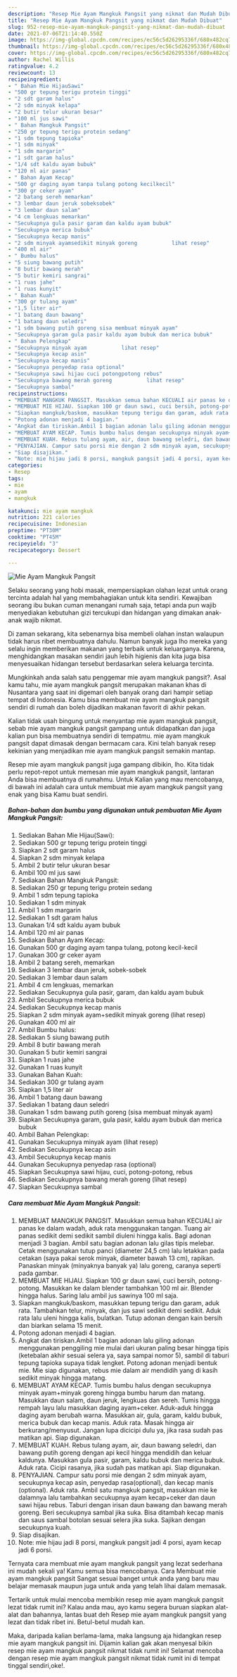 ```yaml
---
description: "Resep Mie Ayam Mangkuk Pangsit yang nikmat dan Mudah Dibuat"
title: "Resep Mie Ayam Mangkuk Pangsit yang nikmat dan Mudah Dibuat"
slug: 952-resep-mie-ayam-mangkuk-pangsit-yang-nikmat-dan-mudah-dibuat
date: 2021-07-06T21:14:40.550Z
image: https://img-global.cpcdn.com/recipes/ec56c5d26295336f/680x482cq70/mie-ayam-mangkuk-pangsit-foto-resep-utama.jpg
thumbnail: https://img-global.cpcdn.com/recipes/ec56c5d26295336f/680x482cq70/mie-ayam-mangkuk-pangsit-foto-resep-utama.jpg
cover: https://img-global.cpcdn.com/recipes/ec56c5d26295336f/680x482cq70/mie-ayam-mangkuk-pangsit-foto-resep-utama.jpg
author: Rachel Willis
ratingvalue: 4.2
reviewcount: 13
recipeingredient:
- " Bahan Mie HijauSawi"
- "500 gr tepung terigu protein tinggi"
- "2 sdt garam halus"
- "2 sdm minyak kelapa"
- "2 butir telur ukuran besar"
- "100 ml jus sawi"
- " Bahan Mangkuk Pangsit"
- "250 gr tepung terigu protein sedang"
- "1 sdm tepung tapioka"
- "1 sdm minyak"
- "1 sdm margarin"
- "1 sdt garam halus"
- "1/4 sdt kaldu ayam bubuk"
- "120 ml air panas"
- " Bahan Ayam Kecap"
- "500 gr daging ayam tanpa tulang potong kecilkecil"
- "300 gr ceker ayam"
- "2 batang sereh memarkan"
- "3 lembar daun jeruk sobeksobek"
- "3 lembar daun salam"
- "4 cm lengkuas memarkan"
- "Secukupnya gula pasir garam dan kaldu ayam bubuk"
- "Secukupnya merica bubuk"
- "Secukupnya kecap manis"
- "2 sdm minyak ayamsedikit minyak goreng           lihat resep"
- "400 ml air"
- " Bumbu halus"
- "5 siung bawang putih"
- "8 butir bawang merah"
- "5 butir kemiri sangrai"
- "1 ruas jahe"
- "1 ruas kunyit"
- " Bahan Kuah"
- "300 gr tulang ayam"
- "1,5 liter air"
- "1 batang daun bawang"
- "1 batang daun seledri"
- "1 sdm bawang putih goreng sisa membuat minyak ayam"
- "Secukupnya garam gula pasir kaldu ayam bubuk dan merica bubuk"
- " Bahan Pelengkap"
- "Secukupnya minyak ayam           lihat resep"
- "Secukupnya kecap asin"
- "Secukupnya kecap manis"
- "Secukupnya penyedap rasa optional"
- "Secukupnya sawi hijau cuci potongpotong rebus"
- "Secukupnya bawang merah goreng           lihat resep"
- "Secukupnya sambal"
recipeinstructions:
- "MEMBUAT MANGKUK PANGSIT. Masukkan semua bahan KECUALI air panas ke dalam wadah, aduk rata menggunakan tangan. Tuang air panas sedikit demi sedikit sambil diuleni hingga kalis. Bagi adonan menjadi 3 bagian. Ambil satu bagian adonan lalu gilas tipis melebar. Cetak menggunakan tutup panci (diameter 24,5 cm) lalu letakkan pada cetakan (saya pakai serok minyak, diameter bawah 13 cm), rapikan. Panaskan minyak (minyaknya banyak ya) lalu goreng, caranya seperti pada gambar."
- "MEMBUAT MIE HIJAU. Siapkan 100 gr daun sawi, cuci bersih, potong-potong. Masukkan ke dalam blender tambahkan 100 ml air. Blender hingga halus. Saring lalu ambil jus sawinya 100 ml saja."
- "Siapkan mangkuk/baskom, masukkan tepung terigu dan garam, aduk rata. Tambahkan telur, minyak, dan jus sawi sedikit demi sedikit. Aduk rata lalu uleni hingga kalis, bulatkan. Tutup adonan dengan kain bersih dan biarkan selama 15 menit."
- "Potong adonan menjadi 4 bagian."
- "Angkat dan tiriskan.Ambil 1 bagian adonan lalu giling adonan menggunakan penggiling mie mulai dari ukuran paling besar hingga tipis (ketebalan akhir sesuai selera ya, saya sampai nomor 5), sambil di taburi tepung tapioka supaya tidak lengket. Potong adonan menjadi bentuk mie. Mie siap digunakan, rebus mie dalam air mendidih yang di kasih sedikit minyak hingga matang."
- "MEMBUAT AYAM KECAP. Tumis bumbu halus dengan secukupnya minyak ayam+minyak goreng hingga bumbu harum dan matang. Masukkan daun salam, daun jeruk, lengkuas dan sereh. Tumis hingga rempah layu lalu masukkan daging ayam+ceker. Aduk-aduk hingga daging ayam berubah warna. Masukkan air, gula, garam, kaldu bubuk, merica bubuk dan kecap manis. Aduk rata. Masak hingga air berkurang/menyusut. Jangan lupa dicicipi dulu ya, jika rasa sudah pas matikan api. Siap digunakan."
- "MEMBUAT KUAH. Rebus tulang ayam, air, daun bawang seledri, dan bawang putih goreng dengan api kecil hingga mendidih dan keluar kaldunya. Masukkan gula pasir, garam, kaldu bubuk dan merica bubuk. Aduk rata. Cicipi rasanya, jika sudah pas matikan api. Siap digunakan."
- "PENYAJIAN. Campur satu porsi mie dengan 2 sdm minyak ayam, secukupnya kecap asin, penyedap rasa(optional), dan kecap manis (optional). Aduk rata. Ambil satu mangkuk pangsit, masukkan mie ke dalamnya lalu tambahkan secukupnya ayam kecap+ceker dan daun sawi hijau rebus. Taburi dengan irisan daun bawang dan bawang merah goreng. Beri secukupnya sambal jika suka. Bisa ditambah kecap manis dan saus sambal botolan sesuai selera jika suka. Sajikan dengan secukupnya kuah."
- "Siap disajikan."
- "Note: mie hijau jadi 8 porsi, mangkuk pangsit jadi 4 porsi, ayam kecap jadi 6 porsi."
categories:
- Resep
tags:
- mie
- ayam
- mangkuk

katakunci: mie ayam mangkuk 
nutrition: 221 calories
recipecuisine: Indonesian
preptime: "PT30M"
cooktime: "PT45M"
recipeyield: "3"
recipecategory: Dessert

---
```



![Mie Ayam Mangkuk Pangsit](https://img-global.cpcdn.com/recipes/ec56c5d26295336f/680x482cq70/mie-ayam-mangkuk-pangsit-foto-resep-utama.jpg)

Selaku seorang yang hobi masak, mempersiapkan olahan lezat untuk orang tercinta adalah hal yang membahagiakan untuk kita sendiri. Kewajiban seorang ibu bukan cuman menangani rumah saja, tetapi anda pun wajib menyediakan kebutuhan gizi tercukupi dan hidangan yang dimakan anak-anak wajib nikmat.

Di zaman  sekarang, kita sebenarnya bisa membeli olahan instan walaupun tidak harus ribet membuatnya dahulu. Namun banyak juga lho mereka yang selalu ingin memberikan makanan yang terbaik untuk keluarganya. Karena, menghidangkan masakan sendiri jauh lebih higienis dan kita juga bisa menyesuaikan hidangan tersebut berdasarkan selera keluarga tercinta. 



Mungkinkah anda salah satu penggemar mie ayam mangkuk pangsit?. Asal kamu tahu, mie ayam mangkuk pangsit merupakan makanan khas di Nusantara yang saat ini digemari oleh banyak orang dari hampir setiap tempat di Indonesia. Kamu bisa membuat mie ayam mangkuk pangsit sendiri di rumah dan boleh dijadikan makanan favorit di akhir pekan.

Kalian tidak usah bingung untuk menyantap mie ayam mangkuk pangsit, sebab mie ayam mangkuk pangsit gampang untuk didapatkan dan juga kalian pun bisa membuatnya sendiri di tempatmu. mie ayam mangkuk pangsit dapat dimasak dengan bermacam cara. Kini telah banyak resep kekinian yang menjadikan mie ayam mangkuk pangsit semakin mantap.

Resep mie ayam mangkuk pangsit juga gampang dibikin, lho. Kita tidak perlu repot-repot untuk memesan mie ayam mangkuk pangsit, lantaran Anda bisa membuatnya di rumahmu. Untuk Kalian yang mau mencobanya, di bawah ini adalah cara untuk membuat mie ayam mangkuk pangsit yang enak yang bisa Kamu buat sendiri.

<!--inarticleads1-->

##### Bahan-bahan dan bumbu yang digunakan untuk pembuatan Mie Ayam Mangkuk Pangsit:

1. Sediakan  Bahan Mie Hijau(Sawi):
1. Sediakan 500 gr tepung terigu protein tinggi
1. Siapkan 2 sdt garam halus
1. Siapkan 2 sdm minyak kelapa
1. Ambil 2 butir telur ukuran besar
1. Ambil 100 ml jus sawi
1. Sediakan  Bahan Mangkuk Pangsit:
1. Sediakan 250 gr tepung terigu protein sedang
1. Ambil 1 sdm tepung tapioka
1. Sediakan 1 sdm minyak
1. Ambil 1 sdm margarin
1. Sediakan 1 sdt garam halus
1. Gunakan 1/4 sdt kaldu ayam bubuk
1. Ambil 120 ml air panas
1. Sediakan  Bahan Ayam Kecap:
1. Gunakan 500 gr daging ayam tanpa tulang, potong kecil-kecil
1. Gunakan 300 gr ceker ayam
1. Ambil 2 batang sereh, memarkan
1. Sediakan 3 lembar daun jeruk, sobek-sobek
1. Sediakan 3 lembar daun salam
1. Ambil 4 cm lengkuas, memarkan
1. Sediakan Secukupnya gula pasir, garam, dan kaldu ayam bubuk
1. Ambil Secukupnya merica bubuk
1. Sediakan Secukupnya kecap manis
1. Siapkan 2 sdm minyak ayam+sedikit minyak goreng           (lihat resep)
1. Gunakan 400 ml air
1. Ambil  Bumbu halus:
1. Sediakan 5 siung bawang putih
1. Ambil 8 butir bawang merah
1. Gunakan 5 butir kemiri sangrai
1. Siapkan 1 ruas jahe
1. Gunakan 1 ruas kunyit
1. Gunakan  Bahan Kuah:
1. Sediakan 300 gr tulang ayam
1. Siapkan 1,5 liter air
1. Ambil 1 batang daun bawang
1. Sediakan 1 batang daun seledri
1. Gunakan 1 sdm bawang putih goreng (sisa membuat minyak ayam)
1. Siapkan Secukupnya garam, gula pasir, kaldu ayam bubuk dan merica bubuk
1. Ambil  Bahan Pelengkap:
1. Gunakan Secukupnya minyak ayam           (lihat resep)
1. Sediakan Secukupnya kecap asin
1. Ambil Secukupnya kecap manis
1. Gunakan Secukupnya penyedap rasa (optional)
1. Siapkan Secukupnya sawi hijau, cuci, potong-potong, rebus
1. Sediakan Secukupnya bawang merah goreng           (lihat resep)
1. Siapkan Secukupnya sambal




<!--inarticleads2-->

##### Cara membuat Mie Ayam Mangkuk Pangsit:

1. MEMBUAT MANGKUK PANGSIT. Masukkan semua bahan KECUALI air panas ke dalam wadah, aduk rata menggunakan tangan. Tuang air panas sedikit demi sedikit sambil diuleni hingga kalis. Bagi adonan menjadi 3 bagian. Ambil satu bagian adonan lalu gilas tipis melebar. Cetak menggunakan tutup panci (diameter 24,5 cm) lalu letakkan pada cetakan (saya pakai serok minyak, diameter bawah 13 cm), rapikan. Panaskan minyak (minyaknya banyak ya) lalu goreng, caranya seperti pada gambar.
1. MEMBUAT MIE HIJAU. Siapkan 100 gr daun sawi, cuci bersih, potong-potong. Masukkan ke dalam blender tambahkan 100 ml air. Blender hingga halus. Saring lalu ambil jus sawinya 100 ml saja.
1. Siapkan mangkuk/baskom, masukkan tepung terigu dan garam, aduk rata. Tambahkan telur, minyak, dan jus sawi sedikit demi sedikit. Aduk rata lalu uleni hingga kalis, bulatkan. Tutup adonan dengan kain bersih dan biarkan selama 15 menit.
1. Potong adonan menjadi 4 bagian.
1. Angkat dan tiriskan.Ambil 1 bagian adonan lalu giling adonan menggunakan penggiling mie mulai dari ukuran paling besar hingga tipis (ketebalan akhir sesuai selera ya, saya sampai nomor 5), sambil di taburi tepung tapioka supaya tidak lengket. Potong adonan menjadi bentuk mie. Mie siap digunakan, rebus mie dalam air mendidih yang di kasih sedikit minyak hingga matang.
1. MEMBUAT AYAM KECAP. Tumis bumbu halus dengan secukupnya minyak ayam+minyak goreng hingga bumbu harum dan matang. Masukkan daun salam, daun jeruk, lengkuas dan sereh. Tumis hingga rempah layu lalu masukkan daging ayam+ceker. Aduk-aduk hingga daging ayam berubah warna. Masukkan air, gula, garam, kaldu bubuk, merica bubuk dan kecap manis. Aduk rata. Masak hingga air berkurang/menyusut. Jangan lupa dicicipi dulu ya, jika rasa sudah pas matikan api. Siap digunakan.
1. MEMBUAT KUAH. Rebus tulang ayam, air, daun bawang seledri, dan bawang putih goreng dengan api kecil hingga mendidih dan keluar kaldunya. Masukkan gula pasir, garam, kaldu bubuk dan merica bubuk. Aduk rata. Cicipi rasanya, jika sudah pas matikan api. Siap digunakan.
1. PENYAJIAN. Campur satu porsi mie dengan 2 sdm minyak ayam, secukupnya kecap asin, penyedap rasa(optional), dan kecap manis (optional). Aduk rata. Ambil satu mangkuk pangsit, masukkan mie ke dalamnya lalu tambahkan secukupnya ayam kecap+ceker dan daun sawi hijau rebus. Taburi dengan irisan daun bawang dan bawang merah goreng. Beri secukupnya sambal jika suka. Bisa ditambah kecap manis dan saus sambal botolan sesuai selera jika suka. Sajikan dengan secukupnya kuah.
1. Siap disajikan.
1. Note: mie hijau jadi 8 porsi, mangkuk pangsit jadi 4 porsi, ayam kecap jadi 6 porsi.




Ternyata cara membuat mie ayam mangkuk pangsit yang lezat sederhana ini mudah sekali ya! Kamu semua bisa mencobanya. Cara Membuat mie ayam mangkuk pangsit Sangat sesuai banget untuk anda yang baru mau belajar memasak maupun juga untuk anda yang telah lihai dalam memasak.

Tertarik untuk mulai mencoba membikin resep mie ayam mangkuk pangsit lezat tidak rumit ini? Kalau anda mau, ayo kamu segera buruan siapkan alat-alat dan bahannya, lantas buat deh Resep mie ayam mangkuk pangsit yang lezat dan tidak ribet ini. Betul-betul mudah kan. 

Maka, daripada kalian berlama-lama, maka langsung aja hidangkan resep mie ayam mangkuk pangsit ini. Dijamin kalian gak akan menyesal bikin resep mie ayam mangkuk pangsit nikmat tidak rumit ini! Selamat mencoba dengan resep mie ayam mangkuk pangsit nikmat tidak rumit ini di tempat tinggal sendiri,oke!.

